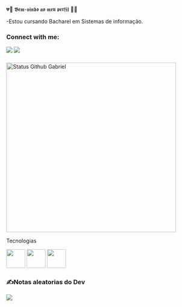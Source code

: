 💔🐳  𝕭𝖊𝖒-𝖛𝖎𝖓𝖉𝖔 𝖆𝖔 𝖒𝖊𝖚 𝖕𝖊𝖗𝖋𝖎𝖑  🐼🍪 
 
 
 -Estou cursando Bacharel em Sistemas de informação.
### Connect with me:

<div>
  <a href="https://instagram.com/gabriel_vesal?igshid=OGQ5ZDc2ODk2ZA==" target="_blank"><img src="https://img.shields.io/badge/-Instagram-%23E4405F?style=for-the-badge&logo=instagram&logoColor=white" target="_blank"></a>
  <a href="http://linkedin.com/in/gabrielvesal" target="_blank"><img src="https://img.shields.io/badge/-LinkedIn-%230077B5?style=for-the-badge&logo=linkedin&logoColor=white" target="_blank"></a> 

  
  ###

</div>
<div align="left">
<img width="450em" alt="Status Github Gabriel" src="https://github-readme-stats.vercel.app/api?username=GabrielVesal&show_icons=true&theme=dracula" />
</div>

Tecnologias
<div>
    <img height='50em' src="https://cdn.worldvectorlogo.com/logos/python-5.svg">
    <img height='50em' src="https://cdn.worldvectorlogo.com/logos/c-1.svg"svg">
    <img height='50em' src="https://cdn.worldvectorlogo.com/logos/notion-logo-1.svg"svg">
  </div>
 
### ✍️Notas aleatorias do Dev
![](https://quotes-github-readme.vercel.app/api?type=horizontal&theme=vue)
